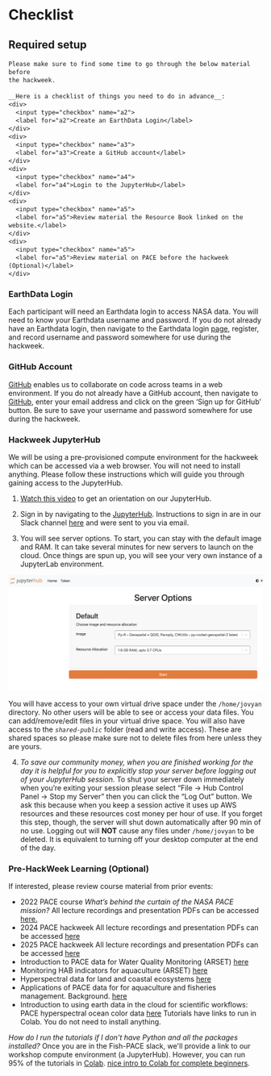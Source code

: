 # Checklist
## Required setup

```{attention}
Please make sure to find some time to go through the below material before
the hackweek.

__Here is a checklist of things you need to do in advance__:
<div>
  <input type="checkbox" name="a2">
  <label for="a2">Create an EarthData Login</label>
</div>
<div>
  <input type="checkbox" name="a3">
  <label for="a3">Create a GitHub account</label>
</div>
<div>
  <input type="checkbox" name="a4">
  <label for="a4">Login to the JupyterHub</label>
</div>
<div>
  <input type="checkbox" name="a5">
  <label for="a5">Review material the Resource Book linked on the website.</label>
</div>
<div>
  <input type="checkbox" name="a5">
  <label for="a5">Review material on PACE before the hackweek (Optional)</label>
</div>
```

### EarthData Login

Each participant will need an Earthdata login to access NASA data. You will need to know your Earthdata username and password. 
If you do not already have an Earthdata login, then navigate to the Earthdata login [page](https://urs.earthdata.nasa.gov/),
register, and record username and password somewhere for use during the hackweek. 

### GitHub Account

[GitHub](https://github.com/) enables us to collaborate on code across teams in a web environment. If you do not already have a GitHub account, then navigate to [GitHub](https://github.com/), enter your email address and click on the green ‘Sign up for GitHub’ button. Be sure to save your username 
and password somewhere for use during the hackweek.

### Hackweek JupyterHub

We will be using a pre-provisioned compute environment for the hackweek which can be accessed via a web browser. You will not need to install anything.
Please follow these instructions which will guide you through gaining access to the JupyterHub. 

1. [Watch this video](https://youtu.be/uZ2Uy376Az8) to get an orientation on our JupyterHub.

2. Sign in by navigating to the [JupyterHub](https://workshop.nmfs-openscapes.2i2c.cloud/). Instructions to sign in are in our Slack channel [here](https://fish-pace.slack.com/files/U09FQF586KU/F09FRKRN5PC/hub.md) and were sent to you via email.

3. You will see server options. To start, you can stay with the default image and RAM. It can take several minutes for new servers to launch on the cloud. Once things are spun up, you will see your very own instance of a JupyterLab environment. 

![server_options](../img/server_options.png)

You will have access to your own virtual drive space under the `/home/jovyan` directory. No other users will be able to see or access your data files. You can add/remove/edit files in your virtual drive space. You will also have access to the  *`shared-public`* folder (read and write access). These are shared spaces so please make sure not to delete files from here unless they are yours.

4. *To save our community money, when you are finished working for the day it is helpful for you to explicitly stop your server before logging out of your JupyterHub session.* To shut your server down immediately when you’re exiting your session please select “File -> Hub Control Panel -> Stop my Server” then you can click the “Log Out” button. We ask this because when you keep a session active it uses up AWS resources and these resources cost money per hour of use. If you forget this step, though, the server will shut down automatically after 90 min of no use.
Logging out will **NOT** cause any files under `/home/jovyan` to be deleted. It is equivalent to turning off your desktop computer at the end of the day.


### Pre-HackWeek Learning (Optional) 

If interested, please review course material from prior events:

- 2022 PACE course *What’s behind the curtain of the NASA PACE mission?* All lecture recordings and presentation PDFs can be accessed [here.](https://www.us-ocb.org/pace-mission-training-activity/)
- 2024 PACE hackweek All lecture recordings and presentation PDFs can be accessed [here](https://pacehackweek.github.io/pace-2024/)
- 2025 PACE hackweek All lecture recordings and presentation PDFs can be accessed [here](https://pacehackweek.github.io/pace-2025/)
- Introduction to PACE data for Water Quality Monitoring (ARSET) [here](https://appliedsciences.nasa.gov/get-involved/training/english/arset-introduction-plankton-aerosol-cloud-ocean-ecosystem-pace)
- Monitoring HAB indicators for aquaculture (ARSET) [here](https://www.earthdata.nasa.gov/learn/trainings/monitoring-harmful-algal-bloom-indicators-aquaculture-using-nasa-remote-sensing)
- Hyperspectral data for land and coastal ecosystems [here](https://www.earthdata.nasa.gov/learn/trainings/hyperspectral-data-land-coastal-systems)
- Applications of PACE data for for aquaculture and fisheries management. Background. [here](https://ocean-satellite-tools.github.io/hyper-fish-book/)
- Introduction to using earth data in the cloud for scientific workflows: PACE hyperspectral ocean color data [here](https://nmfs-opensci.github.io/EDMW-EarthData-Workshop-2025/) Tutorials have links to run in Colab. You do not need to install anything.

*How do I run the tutorials if I don't have Python and all the packages installed?* Once you are in the Fish-PACE slack, we'll provide a link to our workshop compute environment (a JupyterHub). However, you can run 95% of the tutorials in [Colab](https://colab.research.google.com/). [nice intro to Colab for complete beginners](https://www.youtube.com/watch?v=Xi9-W26cDBs).

